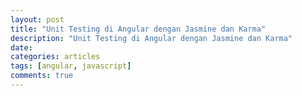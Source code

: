 ```yaml
---
layout: post
title: "Unit Testing di Angular dengan Jasmine dan Karma"
description: "Unit Testing di Angular dengan Jasmine dan Karma" 
date: 
categories: articles
tags: [angular, javascript]
comments: true
---
```


